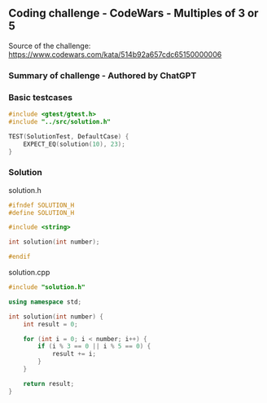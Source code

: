 ## Coding challenge - CodeWars - Multiples of 3 or 5

Source of the challenge: https://www.codewars.com/kata/514b92a657cdc65150000006

### Summary of challenge - Authored by ChatGPT

### Basic testcases

```c++
#include <gtest/gtest.h>
#include "../src/solution.h"

TEST(SolutionTest, DefaultCase) {
    EXPECT_EQ(solution(10), 23);
}
```

### Solution

solution.h

```c++
#ifndef SOLUTION_H
#define SOLUTION_H

#include <string>

int solution(int number);

#endif
```

solution.cpp

```c++
#include "solution.h"

using namespace std;

int solution(int number) {
    int result = 0;

    for (int i = 0; i < number; i++) {
        if (i % 3 == 0 || i % 5 == 0) {
            result += i;
        }
    }

    return result;
}
```
